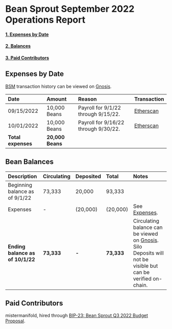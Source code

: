 # Bean Sprout September 2022 Operations Report

#### [1. Expenses by Date](#expenses-by-date)
#### [2. Balances](#bean-balances)
#### [3. Paid Contributors](#paid-contributors)

## Expenses by Date

[BSM](https://docs.bean.money/governance/bean-sprout/bsm-dashboard) transaction history can be viewed on [Gnosis](https://gnosis-safe.io/app/eth:0xb7ab3f0667eFF5e2299d39C23Aa0C956e8982235/transactions/history).


| Date               | Amount           | Reason                               | Transaction                                                                                             |
|:-------------------|:-----------------|:-------------------------------------|:--------------------------------------------------------------------------------------------------------|
| 09/15/2022         | 10,000 Beans     | Payroll for 9/1/22 through 9/15/22.  | [Etherscan](https://etherscan.io/tx/0xc17480a53f126fb1286872a993eb682d680ac972993a2e22040c1a7b3d281c8c) |
| 10/01/2022         | 10,000 Beans     | Payroll for 9/16/22 through 9/30/22. | [Etherscan](https://etherscan.io/tx/0xb35f1445b6ff4abb0e6ba569a4e7e6d1ba4afb8cd3799e3e94a2f31fa2faa758) |
| **Total expenses** | **20,000 Beans** |                                      |                                                                                                         |

## Bean Balances

| Description                      | Circulating | Deposited  | Total      | Notes                                                                                                                                                                                              |
|:---------------------------------|:------------|:-----------|:-----------|:---------------------------------------------------------------------------------------------------------------------------------------------------------------------------------------------------|
| Beginning balance as of 9/1/22   | 73,333      | 20,000     | 93,333     |                                                                                                                                                                                                    |
| Expenses                         | -           | (20,000)   | (20,000)   | See [Expenses](#expenses-by-date).                                                                                                                                                                 |
| **Ending balance as of 10/1/22** | **73,333**  | **-**      | **73,333** | Circulating balance can be viewed on [Gnosis](https://gnosis-safe.io/app/eth:0xb7ab3f0667eFF5e2299d39C23Aa0C956e8982235/balances). Silo Deposits will not be visible but can be verified on-chain. |

## Paid Contributors

mistermanifold, hired through [BIP-23: Bean Sprout Q3 2022 Budget Proposal](https://snapshot.org/#/beanstalkdao.eth/proposal/0x3b2a7808f01960ff993b7aec4df9ef6a3434d0ef0843828ea6c6bce4e768e6a9).
